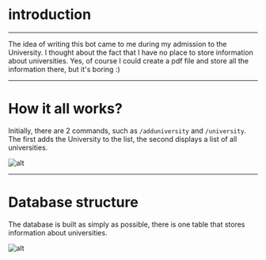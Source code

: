 # introduction

***

The idea of writing this bot came to me during my admission to the University. I thought about the fact that I have no place to store information about universities. Yes, of course I could create a pdf file and store all the information there, but it's boring :)

***

# How it all works?

Initially, there are 2 commands, such as `/adduniversity` and `/university`. The first adds the University to the list, the second displays a list of all universities.

![alt](https://i.imgur.com/sxbv3kM.jpg "Input/output information")

***

# Database structure

The database is built as simply as possible, there is one table that stores information about universities.

![alt](https://i.imgur.com/kIcHUyB.jpg)
